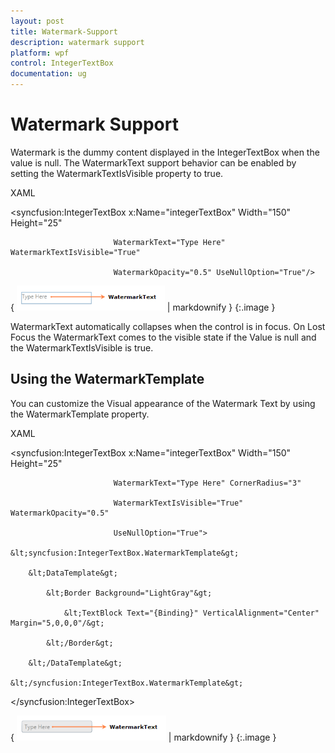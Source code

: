 ```yaml
---
layout: post
title: Watermark-Support
description: watermark support
platform: wpf
control: IntegerTextBox 
documentation: ug
---
```


# Watermark Support

Watermark is the dummy content displayed in the IntegerTextBox when the value is null. The WatermarkText support behavior can be enabled by setting the WatermarkTextIsVisible property to true.

XAML



<syncfusion:IntegerTextBox x:Name="integerTextBox" Width="150" Height="25" 

                           WatermarkText="Type Here" WatermarkTextIsVisible="True" 

                           WatermarkOpacity="0.5" UseNullOption="True"/>



{ ![](Watermark-Support_images/Watermark-Support_img1.png) | markdownify }
{:.image }


WatermarkText automatically collapses when the control is in focus. On Lost Focus the WatermarkText comes to the visible state if the Value is null and the WatermarkTextIsVisible is true.

## Using the WatermarkTemplate

You can customize the Visual appearance of the Watermark Text by using the WatermarkTemplate property.

XAML



<syncfusion:IntegerTextBox x:Name="integerTextBox" Width="150" Height="25"

                           WatermarkText="Type Here" CornerRadius="3" 

                           WatermarkTextIsVisible="True" WatermarkOpacity="0.5" 

                           UseNullOption="True">

    &lt;syncfusion:IntegerTextBox.WatermarkTemplate&gt;

        &lt;DataTemplate&gt;

            &lt;Border Background="LightGray"&gt;

                &lt;TextBlock Text="{Binding}" VerticalAlignment="Center" Margin="5,0,0,0"/&gt;

            &lt;/Border&gt;

        &lt;/DataTemplate&gt;

    &lt;/syncfusion:IntegerTextBox.WatermarkTemplate&gt;

&lt;/syncfusion:IntegerTextBox&gt;



{ ![](Watermark-Support_images/Watermark-Support_img2.png) | markdownify }
{:.image }


